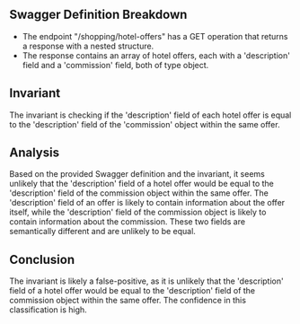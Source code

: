 ## Swagger Definition Breakdown
- The endpoint "/shopping/hotel-offers" has a GET operation that returns a response with a nested structure.
- The response contains an array of hotel offers, each with a 'description' field and a 'commission' field, both of type object.

## Invariant
The invariant is checking if the 'description' field of each hotel offer is equal to the 'description' field of the 'commission' object within the same offer.

## Analysis
Based on the provided Swagger definition and the invariant, it seems unlikely that the 'description' field of a hotel offer would be equal to the 'description' field of the commission object within the same offer. The 'description' field of an offer is likely to contain information about the offer itself, while the 'description' field of the commission object is likely to contain information about the commission. These two fields are semantically different and are unlikely to be equal.

## Conclusion
The invariant is likely a false-positive, as it is unlikely that the 'description' field of a hotel offer would be equal to the 'description' field of the commission object within the same offer. The confidence in this classification is high.
